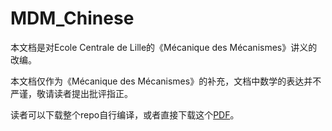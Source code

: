 # MDM_Chinese
本文档是对Ecole Centrale de Lille的《Mécanique des Mécanismes》讲义的改编。

本文档仅作为《Mécanique des Mécanismes》的补充，文档中数学的表达并不严谨，敬请读者提出批评指正。

读者可以下载整个repo自行编译，或者直接下载这个[PDF](https://github.com/fei-pan/MDM_Chinese/blob/master/MDM_Chinese.pdf)。
